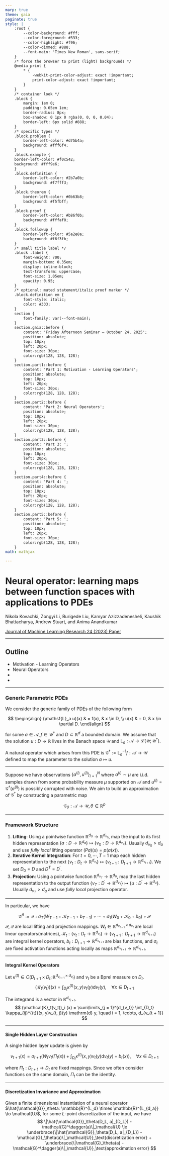 ```yaml
---
marp: true
theme: gaia
paginate: true
style: |
    :root {
        --color-background: #fff;
        --color-foreground: #333;
        --color-highlight: #f96;
        --color-dimmed: #888;
        --font-main: 'Times New Roman', sans-serif;
    }
    /* force the browser to print (light) backgrounds */
    @media print {
        * {
            -webkit-print-color-adjust: exact !important;
            print-color-adjust: exact !important;
        }
    }
    /* container look */
    .block {
        margin: 1em 0;
        padding: 0.65em 1em;
        border-radius: 8px;
        box-shadow: 0 1px 0 rgba(0, 0, 0, 0.04);
        border-left: 6px solid #888;
    }
    /* specific types */
    .block.problem {
        border-left-color: #d75b4a;
        background: #fff6f4;
    }
    .block.example {
    border-left-color: #f0c542;
    background: #fff9e6;
    }
    .block.definition {
        border-left-color: #2b7a0b;
        background: #f7fff3;
    }
    .block.theorem {
        border-left-color: #0b63b8;
        background: #f5fbff;
    }
    .block.proof {
        border-left-color: #b86f0b;
        background: #fffaf0;
    }
    .block.followup {
        border-left-color: #5a2e8a;
        background: #f6f3fb;
    }
    /* small title label */
    .block .label {
        font-weight: 700;
        margin-bottom: 0.35em;
        display: inline-block;
        text-transform: uppercase;
        font-size: 1.05em;
        opacity: 0.95;
    }
    /* optional: muted statement/italic proof marker */
    .block.definition em {
        font-style: italic;
        color: #333;
    }
    section {
        font-family: var(--font-main);
    }
    section.gaia::before {
        content: 'Friday Afternoon Seminar — October 24, 2025';
        position: absolute;
        top: 10px;
        left: 20px;
        font-size: 30px;
        color:rgb(128, 128, 128);
    }
    section.part1::before {
        content: 'Part 1: Motivation - Learning Operators';
        position: absolute;
        top: 10px;
        left: 20px;
        font-size: 30px;
        color:rgb(128, 128, 128); 
    }
    section.part2::before {
        content: 'Part 2: Neural Operators';
        position: absolute;
        top: 10px;
        left: 20px;
        font-size: 30px;
        color:rgb(128, 128, 128); 
    }
    section.part3::before {
        content: 'Part 3: ';
        position: absolute;
        top: 10px;
        left: 20px;
        font-size: 30px;
        color:rgb(128, 128, 128); 
    }
    section.part4::before {
        content: 'Part 4: ';
        position: absolute;
        top: 10px;
        left: 20px;
        font-size: 30px;
        color:rgb(128, 128, 128); 
    }
    section.part5::before {
        content: 'Part 5: ';
        position: absolute;
        top: 10px;
        left: 20px;
        font-size: 30px;
        color:rgb(128, 128, 128); 
    }
math: mathjax

---
```


<!-- _class: lead gaia -->

# Neural operator: learning maps between function spaces with applications to PDEs

Nikola Kovachki, Zongyi Li,  Burigede Liu,  Kamyar Azizzadenesheli, Kaushik Bhattacharya, Andrew Stuart, and Anima Anandkumar

[Journal of Machine Learning Research 24 (2023) Paper](https://www.jmlr.org/papers/volume24/21-1524/21-1524.pdf)

---

<!-- _class: gaia -->

## Outline

* Motivation - Learning Operators
* Neural Operators
*
*

---

<!-- _class: part1 -->

### Generic Parametric PDEs

We consider the generic family of PDEs of the following form

$$
\begin{align}
    (\mathsf{L}_a u)(x) & = f(x), & x \in D, \\
    u(x) & = 0, & x \in \partial D.
\end{align}
$$

for some $a \in \mathcal{A}, f \in \mathcal{U}^*$ and $D \subset \mathbb{R}^d$ a bounded domain. We assume that the solution $u: D \to \mathbb{R}$ lives in the Banach space $\mathcal{U}$ and $\mathsf{L}_a: \mathcal{A} \to \mathcal{L}(\mathcal{U}; \mathcal{U}^*)$.

A natural operator which arises from this PDE is $\mathcal{G}^\dagger := \mathsf{L}_a^{-1} f: \mathcal{A} \to \mathcal{U}$ defined to map the parameter to the solution $a \mapsto u$.

---

<!-- _class: part1 -->

Suppose we have observations $\{a^{(i)}, u^{(i)}\}_{i=1}^N$ where $a^{(i)} \sim \mu$ are i.i.d. samples drawn from some probability measure $\mu$ supported on $\mathcal{A}$ and $u^{(i)} = \mathcal{G}^\dagger(a^{(i)})$ is possibly corrupted with noise. We aim to build an approximation of $\mathcal{G}^\dagger$ by constructing a parametric map

$$\mathcal{G}_\theta: \mathcal{A} \to \mathcal{U}, \theta \in \mathbb{R}^p$$

---

<!-- _class: part2 -->

### Framework Structure

1. <strong>Lifting</strong>: Using a pointwise function $\mathbb{R}^{d_a} \to \mathbb{R}^{d_{v_0}}$, map the input to its first hidden representation $\{a: D \to \mathbb{R}^{d_a}\} \mapsto \{v_0: D \to \mathbb{R}^{d_{v_0}}\}$. Usually $d_{v_0} > d_a$ and use _fully local_ lifting operator $(Pa)(x) = p(a(x))$.
2. <strong>Iterative Kernel Integration</strong>: For $t = 0, \cdots, T - 1$ map each hidden representation to the next $\{v_t: D_t \to \mathbb{R}^{d_{v_t}}\} \mapsto \{v_{t + 1}: D_{t + 1} \to \mathbb{R}^{d_{v_{t + 1}}}\}$. We set $D_0 = D$ and $D^T = D^\prime$.
3. <strong>Projection</strong>: Using a pointwise function $\mathbb{R}^{d_{v_T}} \to \mathbb{R}^{d_{u}}$, map the last hidden representation to the output function $\{v_T: D^\prime \to \mathbb{R}^{d_{v_T}}\} \mapsto \{u: D^\prime \to \mathbb{R}^{d_u}\}$. Usually $d_{v_T} > d_a$ and use _fully local_ projection operator.

---

<!-- _class: part2 -->

In particular, we have

$$
\mathcal{G}^\theta := \mathcal{Q} \circ \sigma_T(W_{T - 1} + \mathcal{K}_{T - 1} + b_{T - 1}) \circ \cdots \circ \sigma_1(W_0 + \mathcal{K}_0 + b_0) \circ \mathcal{P}
$$
$\mathcal{P}, \mathcal{Q}$ are local lifting and projection mappings. $W_t \in \mathbb{R}^{d_{v_{t + 1}} \times d_{v_t}}$ are local linear operators(matrices), $\mathcal{K}_t: \{v_t: D_t \to \mathbb{R}^{d_{v_t}}\} \to \{v_{t + 1}: D_{t + 1} \to \mathbb{R}^{d_{v_{t + 1}}}\}$ are integral kernel operators, $b_t: D_{t + 1} \to \mathbb{R}^{d_{v_{t + 1}}}$ are bias functions, and $\sigma_t$ are fixed activation functions acting locally as maps $\mathbb{R}^{d_{v_{t + 1}}} \to \mathbb{R}^{d_{v_{t + 1}}}$.

---

<!-- _class: part2 -->

#### Integral Kernel Operators

Let $\kappa^{(t)} \in C(D_{t + 1} \times D_t; \mathbb{R}^{d_{v_{t + 1}} \times d_{v_t}})$ and $\nu_t$ be a Bprel measure on $D_t$.
$$
(\mathcal{K}_t(v_t))(x) = \int_{D_t} \kappa^{(t)}(x, y)v_t(y) \mathrm{d} \nu_t(y), \quad \forall x \in D_{t + 1}
$$

The integrand is a vector in $\mathbb{R}^{d_{v_{t + 1}}}$.
$$
(\mathcal{K}_t(v_t))_i (x) = \sum\limits_{j = 1}^{d_{v_t}} \int_{D_t} \kappa_{ij}^{(t)}(x, y)v_{t, j}(y) \mathrm{d} y, \quad i = 1, \cdots, d_{v_{t + 1}}
$$

---

<!-- _class: part2 -->

#### Single Hidden Layer Construction

A single hidden layer update is given by

$$
v_{t + 1}(x) = \sigma_{t + 1} \left(W_t v_t(\Pi_t(x)) + \int_{D_t} \kappa^{(t)}(x, y)v_t(y) \mathrm{d} \nu_t(y) +b_t(x)\right), \quad \forall x \in D_{t + 1}
$$

where $\Pi_t: D_{t + 1} \to D_t$ are fixed mappings. Since we often consider functions on the same domain, $\Pi_t$ can be the identity.

---

<!-- _class: part2 -->

#### Discretization Invariance and Approximation

Given a finite dimensional instantiation of a neural operator $\hat{\mathcal{G}}_\theta: \mathbb{R}^{L_d} \times \mathbb{R}^{L_{d_a}} \to \mathcal{U}$, for some $L$-point discretization of the input, we have
$$
\|\hat{\mathcal{G}}_\theta(D_L, a|_{D_L}) - \mathcal{G}^\dagger(a)\|_\mathcal{U} \le \underbrace{\|\hat{\mathcal{G}}_\theta(D_L, a|_{D_L}) - \mathcal{G}_\theta(a)\|_\mathcal{U}}_\text{discretization error} + \underbrace{\|\mathcal{G}_\theta(a) - \mathcal{G}^\dagger(a)\|_\mathcal{U}}_\text{approximation error}
$$
